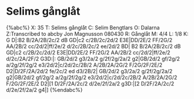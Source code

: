 # Selims gånglåt

{%abc%}
X: 35
T: Selims gånglåt
C: Selim Bengtlars
O: Dalarna
Z:Transcribed to abcby Jon Magnusson 080430
R: Gånglåt
M: 4/4
L: 1/8
K: G
D|:B2 B/2A/2B/2c/2 dB GD|c2 c/2B/2c/2d/2 E3E|DD/2E/2 FF/2G/2 AA/2B/2 cc/2d/2|ff/2e/2 d/2c/2B/2c/2 ee/2d/2 BD|
B2 B/2A/2B/2c/2 dB GD|c2 c/2B/2c/2d/2 E3E|DD/2E/2 FF/2G/2 AA/2B/2 cc/2d/2|ff/2e/2 d/2c/2A/2F/2 G3D:|:
GB/2d/2 g3/2a/2 g/2f/2g/2a/2 g2|GB/2d/2 gf/2g/2 a/2g/2f/2g/2 e3/2d/2|c/2d/2c/2B/2 A/2B/2A/2G/2 F/2G/2F/2E/2 D2|D/2F/2A/2d/2 fe/2c/2 ed d3/2B/2|
GB/2d/2 g3/2a/2 g/2f/2g/2a/2 g2|GB/2d/2 gf/2g/2 a/2g/2f/2g/2 e3/2d/2|c/2d/2c/2B/2 A/2B/2A/2G/2 F/2G/2F/2E/2 D2|[1 D/2F/2A/2c/2 d/2e/2f/2a/2 g3D:|[2 D/2F/2A/2c/2 d/2e/2f/2a/2 g4|]
{%endabc%}

